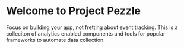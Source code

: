 # Welcome to Project Pezzle 

Focus on building your app, not fretting about event tracking. This is a colleciton of analytics enabled components and tools for popular frameworks to automate data collection. 